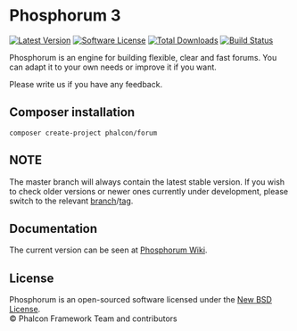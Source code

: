 # Phosphorum 3

[![Latest Version](https://img.shields.io/packagist/v/phalcon/forum.svg)][:packagist:]
[![Software License](https://img.shields.io/badge/license-BSD--3-brightgreen.svg)][:license:]
[![Total Downloads](https://img.shields.io/packagist/dt/phalcon/forum.svg)][:packagist:]
[![Build Status](https://secure.travis-ci.org/phalcon/forum.svg?branch=master)][:ci:]

Phosphorum is an engine for building flexible, clear and fast forums.
You can adapt it to your own needs or improve it if you want.

Please write us if you have any feedback.

## Composer installation

```
composer create-project phalcon/forum
```

## NOTE

The master branch will always contain the latest stable version. If you wish
to check older versions or newer ones currently under development, please
switch to the relevant [branch][:branch:]/[tag][:tags:].

## Documentation

The current version can be seen at [Phosphorum Wiki][:wiki:].

## License

Phosphorum is an open-sourced software licensed under the [New BSD License][:license:].<br>
© Phalcon Framework Team and contributors

[:packagist:]: https://packagist.org/packages/phalcon/forum
[:ci:]: http://travis-ci.org/phalcon/forum
[:license:]: https://github.com/phalcon/forum/blob/master/LICENSE.txt
[:branch:]: https://github.com/phalcon/forum/branches
[:tags:]: https://github.com/phalcon/forum/tags
[:wiki:]: https://github.com/phalcon/forum/wiki
